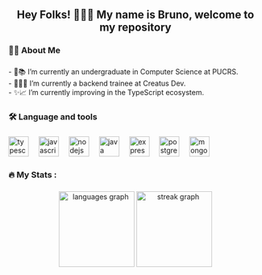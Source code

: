 <h2 align="center">Hey Folks! 🐱‍👤👋 My name is Bruno, welcome to my repository</h2
                                                                             
###

<h3 align="left">👩‍💻  About Me</h3>

###

<p align="left">- 📝📚 I’m currently an undergraduate in Computer Science at PUCRS.<br>- 🔨👨‍💻 I’m currently a backend trainee at Creatus Dev.<br>- ✨📈 I’m currently improving in the TypeScript ecosystem.</p>

###

<h3 align="left">🛠 Language and tools</h3>

###

<div align="left">
  <img src="https://cdn.jsdelivr.net/gh/devicons/devicon/icons/typescript/typescript-original.svg" height="40" alt="typescript logo"  />
  <img width="12" />
  <img src="https://cdn.jsdelivr.net/gh/devicons/devicon/icons/javascript/javascript-original.svg" height="40" alt="javascript logo"  />
  <img width="12" />
  <img src="https://cdn.jsdelivr.net/gh/devicons/devicon/icons/nodejs/nodejs-original.svg" height="40" alt="nodejs logo"  />
  <img width="12" />
  <img src="https://cdn.jsdelivr.net/gh/devicons/devicon/icons/java/java-original.svg" height="40" alt="java logo"  />
  <img width="12" />
  <img src="https://cdn.jsdelivr.net/gh/devicons/devicon/icons/express/express-original.svg" height="40" alt="express logo"  />
  <img width="12" />
  <img src="https://cdn.jsdelivr.net/gh/devicons/devicon/icons/postgresql/postgresql-original.svg" height="40" alt="postgresql logo"  />
  <img width="12" />
  <img src="https://cdn.jsdelivr.net/gh/devicons/devicon/icons/mongodb/mongodb-original.svg" height="40" alt="mongodb logo"  />
</div>

###

<h3 align="left">🔥   My Stats :</h3>

###

<div align="center">
  <img src="https://github-readme-stats.vercel.app/api/top-langs?username=NevesRS&locale=en&hide_title=false&layout=compact&card_width=320&langs_count=5&theme=swift &hide_border=false&order=2" height="150" alt="languages graph"  />
  <img src="https://streak-stats.demolab.com?user=NevesRS&locale=en&mode=daily&theme=swift &hide_border=false&border_radius=5&order=3" height="150" alt="streak graph"  />
</div>

###
